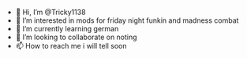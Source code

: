 - 👋 Hi, I’m @Tricky1138
- 👀 I’m interested in mods for friday night funkin and madness combat
- 🌱 I’m currently learning german
- 💞️ I’m looking to collaborate on noting
- 📫 How to reach me i will tell soon

<!---
Tricky1138/Tricky1138 is a ✨ special ✨ repository because its `README.md` (this file) appears on your GitHub profile.
You can click the Preview link to take a look at your changes.
--->
